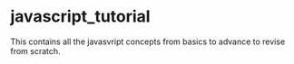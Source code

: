 # javascript_tutorial
This contains all the javasvript concepts from basics to advance to revise from scratch.
